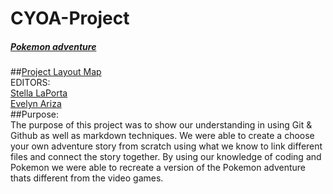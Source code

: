 # CYOA-Project  
##### [Pokemon adventure](start/wakeup.md)  
##[Project Layout Map](https://docs.google.com/a/hstat.org/drawings/d/11ZYmdDIN1AkF5ROXNh3S_ZukhXk6-Sq8f6QizPhz1yk/edit?usp=sharing)  
EDITORS:  
[Stella LaPorta](https://github.com/stellal5059)  
[Evelyn Ariza](https://github.com/evelyna0008)  
##Purpose:  
The purpose of this project was to show our understanding in using Git & Github as well as markdown techniques. We were able to create a choose your own adventure story from scratch using what we know to link different files and connect the story together. By using our knowledge of coding and Pokemon we were able to recreate a version of the Pokemon adventure thats different from the video games.









